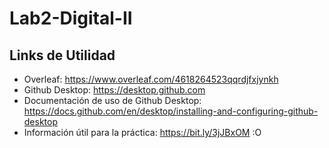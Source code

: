 # Lab2-Digital-II

## Links de Utilidad
- Overleaf: https://www.overleaf.com/4618264523qqrdjfxjynkh
- Github Desktop: https://desktop.github.com
- Documentación de uso de Github Desktop: https://docs.github.com/en/desktop/installing-and-configuring-github-desktop
- Información útil para la práctica: https://bit.ly/3jJBxOM
:O
